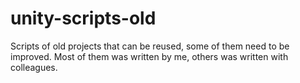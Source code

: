 # unity-scripts-old
Scripts of old projects that can be reused, some of them need to be improved.
Most of them was written by me, others was written with colleagues.
